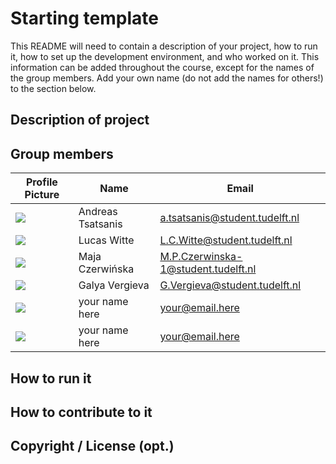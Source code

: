# Starting template

This README will need to contain a description of your project, how to run it, how to set up the development environment, and who worked on it.
This information can be added throughout the course, except for the names of the group members.
Add your own name (do not add the names for others!) to the section below.

## Description of project

## Group members

| Profile Picture | Name | Email |
|---|---|---|
| ![](https://cdn.discordapp.com/attachments/364480706279112725/1077907371113857115/pfp2.png) | Andreas Tsatsanis | a.tsatsanis@student.tudelft.nl |
| ![](https://eu.ui-avatars.com/api/?name=LW&length=4&size=50&color=DDD&background=1c542d&font-size=0.325) | Lucas Witte | L.C.Witte@student.tudelft.nl |
| ![](https://eu.ui-avatars.com/api/?name=MC&length=4&size=50&color=DDD&background=1c112d&font-size=0.325) | Maja Czerwińska | M.P.Czerwinska-1@student.tudelft.nl |
| ![](https://eu.ui-avatars.com/api/?name=GV&length=4&size=50&color=fff&background=5E1A75&font-size=0.325) | Galya Vergieva | G.Vergieva@student.tudelft.nl |
| ![](https://eu.ui-avatars.com/api/?name=PS&length=4&size=50&color=fff&background=25674A&font-size=0.325) | your name here | your@email.here |
| ![](https://eu.ui-avatars.com/api/?name=TD&length=4&size=50&color=fff&background=783717&font-size=0.325) | your name here | your@email.here |

<!-- Instructions (remove once assignment has been completed -->
<!-- - Add (only!) your own name to the table above (use Markdown formatting) -->
<!-- - Mention your *student* email address -->
<!-- - Preferably add a recognizable photo, otherwise add your GitLab photo -->
<!-- - (please make sure the photos have the same size) --> 

## How to run it

## How to contribute to it

## Copyright / License (opt.)
